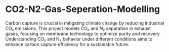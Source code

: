 # CO2-N2-Gas-Seperation-Modelling
Carbon capture is crucial in mitigating climate change by reducing industrial CO₂ emissions. This project models CO₂ and N₂ separation in exhaust gases, focusing on membrane technology to optimize purity and recovery. Understanding CO₂ and N₂ behavior under different conditions aims to enhance carbon capture efficiency for a sustainable future.
